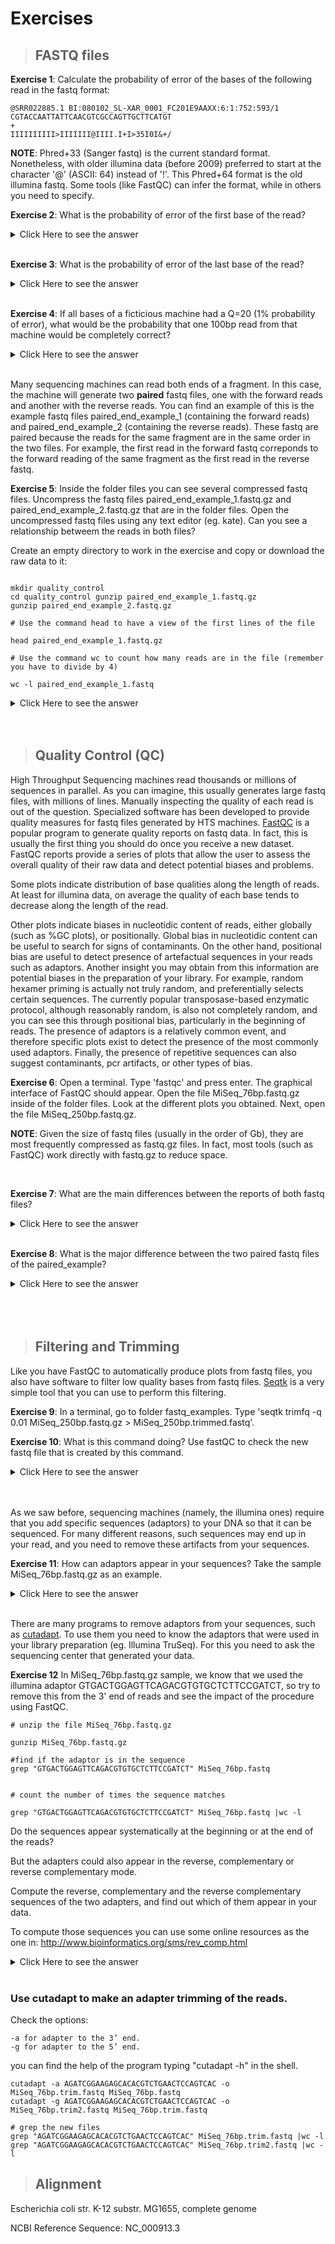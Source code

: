 # Exercises

> ## FASTQ files


**Exercise 1**: Calculate the probability of error of the bases of the following read in the fastq format:

	@SRR022885.1 BI:080102_SL-XAR_0001_FC201E9AAXX:6:1:752:593/1
	CGTACCAATTATTCAACGTCGCCAGTTGCTTCATGT
	+
	IIIIIIIIII>IIIIIII@IIII.I+I>35I0I&+/

**NOTE**: Phred+33 (Sanger fastq) is the current standard format. Nonetheless, with older illumina data (before 2009) preferred to start at the character '@' (ASCII: 64) instead of '!'. This Phred+64 format is the old illumina fastq. Some tools (like FastQC) can infer the format, while in others you need to specify.

**Exercise 2**: What is the probability of error of the first base of the read?
<details><summary>Click Here to see the answer</summary><p>
The base quality character is 'I', which corresponds to the decimal 73 in the ASCII table. Q = 73-33 = 40. P(40) = 10^(-40/10) = 10^-4 = 0.01% error.
</p></details>

<br/>

**Exercise 3**: What is the probability of error of the last base of the read?
<details><summary>Click Here to see the answer</summary><p>
The base quality character is '/', which corresponds to the decimal 47 in the ASCII table. Q = 47-33 = 14. P(14) = 10^(-14/10) = 10^-1.4 ~= 4% error.
</p></details>
 <br/>

**Exercise 4**: If all bases of a ficticious machine had a Q=20 (1% probability of error), what would be the probability that one 100bp read from that machine would be completely correct?
<details><summary>Click Here to see the answer</summary><p>
P(correct)=(0.99)^100 ~= 36.6%!

This serves to exemplify that most reads in current sequencing machines are likely to have at least one base incorrect.
</p></details>
<br/>

Many sequencing machines can read both ends of a fragment. In this case, the machine will generate two **paired** fastq files, one with the forward reads and another with the reverse reads. You can find an example of this is the example fastq files paired_end_example_1 (containing the forward reads) and paired_end_example_2 (containing the reverse reads). These fastq are paired because the reads for the same fragment are in the same order in the two files. For example, the first read in the forward fastq correponds to the forward reading of the same fragment as the first read in the reverse fastq.


**Exercise 5**: Inside the folder files you can see several compressed fastq files. Uncompress the fastq files paired_end_example_1.fastq.gz and paired_end_example_2.fastq.gz that are in the folder files. Open the uncompressed fastq files using any text editor (eg. kate). Can you see a relationship betweem the reads in both files?

Create an empty  directory to work in the exercise and copy or download the raw data to it:

```{r}

mkdir quality_control
cd quality_control gunzip paired_end_example_1.fastq.gz  
gunzip paired_end_example_2.fastq.gz

# Use the command head to have a view of the first lines of the file

head paired_end_example_1.fastq.gz

# Use the command wc to count how many reads are in the file (remember you have to divide by 4)

wc -l paired_end_example_1.fastq
```

<details><summary>Click Here to see the answer</summary><p>


The read identifiers are the same, in the same order (though the sequences are not). This is because they are readings of the same fragment, one (_1) in the forward and another (_2) in the reverse direction. Often the indication of forward and reverse is in the identifier itself.

</p></details>
<br/>
<br/>


> ## Quality Control (QC)

High Throughput Sequencing machines read thousands or millions of sequences in parallel. As you can imagine, this usually generates large fastq files, with millions of lines. Manually inspecting the quality of each read is out of the question. Specialized software has been developed to provide quality measures for fastq files generated by HTS machines. [FastQC](http://www.bioinformatics.babraham.ac.uk/projects/fastqc/) is a popular program to generate quality reports on fastq data. In fact, this is usually the first thing you should do once you receive a new dataset. FastQC reports provide a series of plots that allow the user to assess the overall quality of their raw data and detect potential biases and problems. 


Some plots indicate distribution of base qualities along the length of reads. At least for illumina data, on average the quality of each base tends to decrease along the length of the read. 


Other plots indicate biases in nucleotidic content of reads, either globally (such as %GC plots), or positionally. Global bias in nucleotidic content can be useful to search for signs of contaminants. On the other hand, positional bias are useful to detect presence of artefactual sequences in your reads such as adaptors. Another insight you may obtain from this information are potential biases in the preparation of your library. For example, random hexamer priming is actually not truly random, and preferentially selects certain sequences. The currently popular transposase-based enzymatic protocol, although reasonably random, is also not completely random, and you can see this through positional bias, particularly in the beginning of reads. The presence of adaptors is a relatively common event, and therefore specific plots exist to detect the presence of the most commonly used adaptors. Finally, the presence of repetitive sequences can also suggest contaminants, pcr artifacts, or other types of bias.




**Exercise 6**: Open a terminal. Type 'fastqc' and press enter. The graphical interface of FastQC should appear. Open the file MiSeq_76bp.fastq.gz inside of the folder files. Look at the different plots you obtained. Next, open the file MiSeq_250bp.fastq.gz.

**NOTE**: Given the size of fastq files (usually in the order of Gb), they are most frequently compressed as fastq.gz files. In fact, most tools (such as FastQC) work directly with fastq.gz to reduce space.


<br/>


**Exercise 7**: What are the main differences between the reports of both fastq files?

<details><summary>Click Here to see the answer</summary>
	
The MiSeq_250bp fastq file contains 10000 reads of 250bp, while the MiSeq_76bp contains 1000 reads of 76bp. The MiSeq_250bp reads have a lower per base sequence quality at their end, while the reads of the MiSeq_76bp keep a good quality throughout. The MiSeq_76bp reads contain a very noticeable nucleotide positional bias particularly after position 36. MiSeq_250bp also contain a bit of nucleotide positional bias, but less and only for the first 10bp. The MiSeq_250bp reads display an apparently bimodal GC distribution, while the MiSeq_76bp reads seem closer to a single normal distribution. Finally, MiSeq_76bp contain a clear presence of a known Illumina adaptor after position 36 (probably the reason for the nucleotide positional bias we saw before), while MiSeq_250bp contain a much smaller frequency of another Illumina adaptor towards the ends of the reads.

</p></details>
<br/>




**Exercise 8**: What is the major difference between the two paired fastq files of the paired_example?

<details><summary>Click Here to see the answer</summary>
	
The reverse read has poorer quality bases. This is usually the case, at least for illumina. This is because the reverse reads are generated after the forward reads.

</p></details>
<br/>
<br/>
<br/>


> ## Filtering and Trimming


Like you have FastQC to automatically produce plots from fastq files, you also have software to filter low quality bases from fastq files. [Seqtk](https://github.com/lh3/seqtk) is a very simple tool that you can use to perform this filtering. 

**Exercise 9**: In a terminal, go to folder fastq_examples. Type 'seqtk trimfq -q 0.01 MiSeq_250bp.fastq.gz > MiSeq_250bp.trimmed.fastq'. 

**Exercise 10**: What is this command doing? Use fastQC to check the new fastq file that is created by this command. 

<details><summary>Click Here to see the answer</summary>
	Seqtk removes bad quality bases from the ends of reads. In this case, it removes bases with a probability of error greater than 1% (0.01), corresponding to Q<20.
	
</p></details>
<br/>
<br/>

As we saw before, sequencing machines (namely, the illumina ones) require that you add specific sequences (adaptors) to your DNA so that it can be sequenced. For many different reasons, such sequences may end up in your read, and you need to remove these artifacts from your sequences.

**Exercise 11**: How can adaptors appear in your sequences? Take the sample MiSeq_76bp.fastq.gz as an example. 

<details><summary>Click Here to see the answer</summary>
	When the fragment being read is smaller than the number of bases the sequencing machine reads, then it will start reading the bases of the adaptor that is attached to all fragments so they can be read by the machines. In the case of MiSeq_76bp, the fragments were all 36bp, and since 76bp were being read, the remaining bases belong to the illumina adaptor that was used.
</p></details>
<br/>

There are many programs to remove adaptors from your sequences, such as [cutadapt](https://cutadapt.readthedocs.org/en/stable/). To use them you need to know the adaptors that were used in your library preparation (eg. Illumina TruSeq). For this you need to ask the sequencing center that generated your data.

**Exercise 12**
 In MiSeq_76bp.fastq.gz sample, we know that we used the illumina adaptor GTGACTGGAGTTCAGACGTGTGCTCTTCCGATCT, so try to remove this from the 3' end of reads and see the impact of the procedure using FastQC.
 
```{r}
# unzip the file MiSeq_76bp.fastq.gz 

gunzip MiSeq_76bp.fastq.gz

#find if the adaptor is in the sequence
grep "GTGACTGGAGTTCAGACGTGTGCTCTTCCGATCT" MiSeq_76bp.fastq


# count the number of times the sequence matches

grep "GTGACTGGAGTTCAGACGTGTGCTCTTCCGATCT" MiSeq_76bp.fastq |wc -l

```
Do the sequences appear systematically at the beginning or at the end of the reads?

But the adapters could also appear in the reverse, complementary or reverse complementary mode.

Compute the reverse, complementary and the reverse complementary sequences of the two adapters, and find out which of them appear in your data.

To compute those sequences you can use some online resources as the one in:
http://www.bioinformatics.org/sms/rev_comp.html

<details><summary>Click Here to see the answer</summary>
	
```{r}
# find if the adaptor is in the sequence

grep "AGATCGGAAGAGCACACGTCTGAACTCCAGTCAC" MiSeq_76bp.fastq

# count the number of times the sequence matches

grep "AGATCGGAAGAGCACACGTCTGAACTCCAGTCAC" MiSeq_76bp.fastq |wc -l

```
	
</p></details>
<br/>

### Use cutadapt to make an adapter trimming of the reads.

Check the options:

    -a for adapter to the 3’ end.
    -g for adapter to the 5’ end.

you can find the help of the program typing "cutadapt -h" in the shell.

```{r}
cutadapt -a AGATCGGAAGAGCACACGTCTGAACTCCAGTCAC -o MiSeq_76bp.trim.fastq MiSeq_76bp.fastq
cutadapt -g AGATCGGAAGAGCACACGTCTGAACTCCAGTCAC -o MiSeq_76bp.trim2.fastq MiSeq_76bp.trim.fastq

# grep the new files 
grep "AGATCGGAAGAGCACACGTCTGAACTCCAGTCAC" MiSeq_76bp.trim.fastq |wc -l
grep "AGATCGGAAGAGCACACGTCTGAACTCCAGTCAC" MiSeq_76bp.trim2.fastq |wc -l

```


> ## Alignment

Escherichia coli str. K-12 substr. MG1655, complete genome

NCBI Reference Sequence: NC_000913.3

